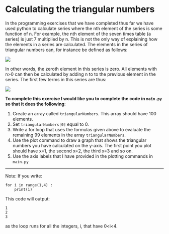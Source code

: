 # Calculating the triangular numbers

In the programming exercises that we have completed thus far we have used python to calculate series where the nth element of the series is some function of n.  For example, the nth element of the seven times table (a series) is just 7 multiplied by n.  This is not the only way of explaining how the elements in a series are calculated.  The elements in the series of triangular numbers can, for instance be defined as follows:

![](https://render.githubusercontent.com/render/math?math=a_0=0\qquad\textrm{and}\quad\a_n=a_{n-1}%2Bn)

In other words, the zeroth element in this series is zero. All elements with n>0 can then be calculated by adding n to to the previous element in the series.  The first few terms in this series are thus:

![](https://render.githubusercontent.com/render/math?math=a_0=0\quad\a_1=0%2B1=1\quad\a_2=1%2B2=3\quad\a_3=3%2B3=6\quad\a_4=6%2B4=10)

__To complete this exercise I would like you to complete the code in `main.py` so that it does the following__:

1. Create an array called `triangularNumbers`.  This array should have 100 elements.
2. Set `triangularNumbers[0]` equal to 0.
3. Write a for loop that uses the formulas given above to evaluate the remaining 99 elements in the array `triangularNumbers`.
4. Use the plot command to draw a graph that shows the triangular numbers you have calculated on the y-axis.  The first point you plot should have x=1, the second x=2, the third x=3 and so on. 
5. Use the axis labels that I have provided in the plotting commands in `main.py`

***

Note: If you write:

````
for i in range(1,4) : 
    print(i) 
````

This code will output:

````
1
2
3
````

as the loop runs for all the integers, i, that have 0<i<4. 
